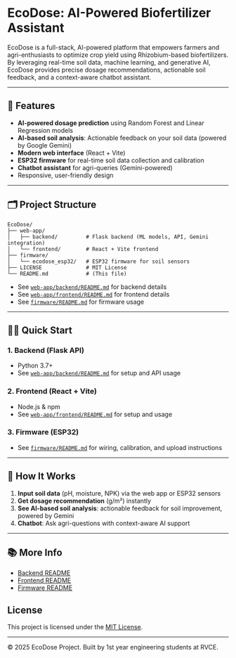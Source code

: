 # EcoDose: AI-Powered Biofertilizer Assistant

EcoDose is a full-stack, AI-powered platform that empowers farmers and agri-enthusiasts to optimize crop yield using Rhizobium-based biofertilizers. By leveraging real-time soil data, machine learning, and generative AI, EcoDose provides precise dosage recommendations, actionable soil feedback, and a context-aware chatbot assistant.

---

## 🚀 Features
- **AI-powered dosage prediction** using Random Forest and Linear Regression models
- **AI-based soil analysis**: Actionable feedback on your soil data (powered by Google Gemini)
- **Modern web interface** (React + Vite)
- **ESP32 firmware** for real-time soil data collection and calibration
- **Chatbot assistant** for agri-queries (Gemini-powered)
- Responsive, user-friendly design

---

## 🗂️ Project Structure
```
EcoDose/
├── web-app/
│   ├── backend/         # Flask backend (ML models, API, Gemini integration)
│   └── frontend/        # React + Vite frontend
├── firmware/
│   └── ecodose_esp32/   # ESP32 firmware for soil sensors
├── LICENSE              # MIT License
└── README.md            # (This file)
```

- See [`web-app/backend/README.md`](web-app/backend/README.md) for backend details
- See [`web-app/frontend/README.md`](web-app/frontend/README.md) for frontend details
- See [`firmware/README.md`](firmware/README.md) for firmware usage

---

## 🧑‍💻 Quick Start

### 1. Backend (Flask API)
- Python 3.7+
- See [`web-app/backend/README.md`](web-app/backend/README.md) for setup and API usage

### 2. Frontend (React + Vite)
- Node.js & npm
- See [`web-app/frontend/README.md`](web-app/frontend/README.md) for setup and usage

### 3. Firmware (ESP32)
- See [`firmware/README.md`](firmware/README.md) for wiring, calibration, and upload instructions

---

## 🌱 How It Works
1. **Input soil data** (pH, moisture, NPK) via the web app or ESP32 sensors
2. **Get dosage recommendation** (g/m²) instantly
3. **See AI-based soil analysis**: actionable feedback for soil improvement, powered by Gemini
4. **Chatbot**: Ask agri-questions with context-aware AI support

---

## 📚 More Info
- [Backend README](web-app/backend/README.md)
- [Frontend README](web-app/frontend/README.md)
- [Firmware README](firmware/README.md)

## License
This project is licensed under the [MIT License](LICENSE).

---
© 2025 EcoDose Project. Built by 1st year engineering students at RVCE.
